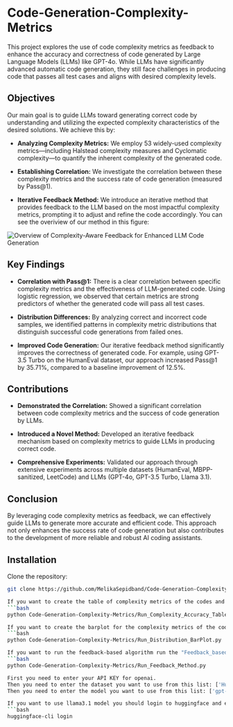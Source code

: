 # Code-Generation-Complexity-Metrics

This project explores the use of code complexity metrics as feedback to enhance the accuracy and correctness of code generated by Large Language Models (LLMs) like GPT-4o. While LLMs have significantly advanced automatic code generation, they still face challenges in producing code that passes all test cases and aligns with desired complexity levels.

## Objectives

Our main goal is to guide LLMs toward generating correct code by understanding and utilizing the expected complexity characteristics of the desired solutions. We achieve this by:

- **Analyzing Complexity Metrics:** We employ 53 widely-used complexity metrics—including Halstead complexity measures and Cyclomatic complexity—to quantify the inherent complexity of the generated code.

- **Establishing Correlation:** We investigate the correlation between these complexity metrics and the success rate of code generation (measured by Pass@1).

- **Iterative Feedback Method:** We introduce an iterative method that provides feedback to the LLM based on the most impactful complexity metrics, prompting it to adjust and refine the code accordingly. You can see the overiview of our method in this figure:

![Overview of Complexity-Aware Feedback for Enhanced LLM Code Generation](https://github.com/user-attachments/assets/111c65ee-f071-4d34-aa99-9b03a4996606)


## Key Findings

- **Correlation with Pass@1:** There is a clear correlation between specific complexity metrics and the effectiveness of LLM-generated code. Using logistic regression, we observed that certain metrics are strong predictors of whether the generated code will pass all test cases.

- **Distribution Differences:** By analyzing correct and incorrect code samples, we identified patterns in complexity metric distributions that distinguish successful code generations from failed ones.

- **Improved Code Generation:** Our iterative feedback method significantly improves the correctness of generated code. For example, using GPT-3.5 Turbo on the HumanEval dataset, our approach increased Pass@1 by 35.71%, compared to a baseline improvement of 12.5%.

## Contributions
- **Demonstrated the Correlation:** Showed a significant correlation between code complexity metrics and the success of code generation by LLMs.

- **Introduced a Novel Method:** Developed an iterative feedback mechanism based on complexity metrics to guide LLMs in producing correct code.

- **Comprehensive Experiments:** Validated our approach through extensive experiments across multiple datasets (HumanEval, MBPP-sanitized, LeetCode) and LLMs (GPT-4o, GPT-3.5 Turbo, Llama 3.1).

## Conclusion
By leveraging code complexity metrics as feedback, we can effectively guide LLMs to generate more accurate and efficient code. This approach not only enhances the success rate of code generation but also contributes to the development of more reliable and robust AI coding assistants.

## Installation

Clone the repository:

```bash
git clone https://github.com/MelikaSepidband/Code-Generation-Complexity-Metrics

If you want to create the table of complexity metrics of the codes and the accuracy of the codes run the "Run_Complexity_Accuracy_Table.py" file. with this command:
```bash
python Code-Generation-Complexity-Metrics/Run_Complexity_Accuracy_Table.py

If you want to create the barplot for the complexity metrics of the codes run the "Run_Distribution_BarPlot.py" file. with this command:
```bash
python Code-Generation-Complexity-Metrics/Run_Distribution_BarPlot.py

If you want to run the feedback-based algorithm run the "Feedback_based_method.py" file. with this command:
```bash
python Code-Generation-Complexity-Metrics/Run_Feedback_Method.py

First you need to enter your API KEY for openai.
Then you need to enter the dataset you want to use from this list: ['HumanEval', 'mbpp', 'leetcode']
Then you need to enter the model you want to use from this list: ['gpt-4o', 'gpt-3.5-turbo', 'llama3.1']

If you want to use llama3.1 model you should login to huggingface and enter your Token with the following command:
```bash
huggingface-cli login

